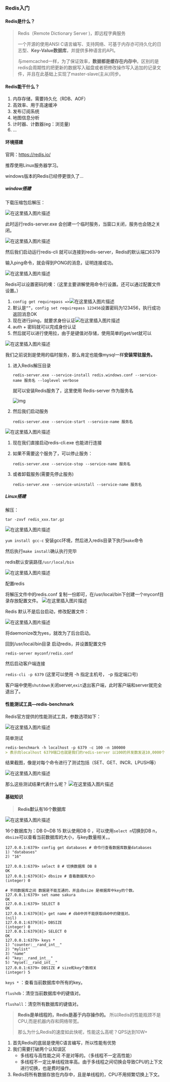 ### Redis入门

#### Redis是什么？

> Redis（Remote Dictionary Server )，即远程字典服务
>
> 一个开源的使用ANSI C语言编写、支持网络、可基于内存亦可持久化的日志型、**Key-Value数据库**，并提供多种语言的API。
>
> 与memcached一样，为了保证效率，**数据都是缓存在内存中**。区别的是redis会周期性的把更新的数据写入磁盘或者把修改操作写入追加的记录文件，并且在此基础上实现了master-slave(主从)同步。

#### Redis能干什么？

1. 内存存储，需要持久化（RDB、AOF）
2. 高效率、用于高速缓冲
3. 发布订阅系统
4. 地图信息分析
5. 计时器、计数器(eg：浏览量)
6. …

#### 环境搭建

官网：https://redis.io/

推荐使用Linux服务器学习。

windows版本的Redis已经停更很久了…

##### window搭建

下载压缩包后解压：

![在这里插入图片描述](./assets/02.Redis入门/afe1ad23d1848871f7c87e8d4ab1c7cf.png)

此时运行redis-server.exe 会创建一个临时服务，当窗口关闭，服务也会随之关闭。

![在这里插入图片描述](./assets/02.Redis入门/c9172377514c72892299a95cb13e2abf.png)

然后我们启动运行redis-cli 就可以连接到redis-server，Redis的默认端口6379

输入ping命令，就会得到PONG的消息，证明连接成功。

![在这里插入图片描述](./assets/02.Redis入门/4d09a7fcd2e9065cc2e7bf6e5d741920.png)

Redis可以设置密码的噢：（这里主要讲解使用命令行设置。还可以通过配置文件设置。）

1. `config get requirepass =>`![在这里插入图片描述](./assets/02.Redis入门/9e73754cb4431f03559eb30638c8ecb0.png)
2. 默认是`“”`，`config set requirepass 123456`设置密码为123456，执行成功返回消息OK
3. 现在进行ping，就要求身份认证![在这里插入图片描述](./assets/02.Redis入门/c75aa03c3da9ca4560331e65f004ef74.png)
4. auth + 密码就可以完成身份认证
5. 然后就可以进行使用拉，由于是键值对存储，使用简单的get/set就可以

![在这里插入图片描述](./assets/02.Redis入门/826962c44dfcd1ad5b6a6bb7d8c1e1d6.png)

我们之前说到是使用的临时服务，那么肯定也能像mysql一样**安装常驻服务。**

1. 进入Redis解压目录

   `redis-server.exe --service-install redis.windows.conf --service-name 服务名 --loglevel verbose`

   就可以安装Redis服务了，这里使用 Redis-server 作为服务名

   ![img](./assets/02.Redis入门/2978b776a62074e3839441f8f779e234.png)

2. 然后我们启动服务

   `redis-server.exe --service-start --service-name 服务名`

![在这里插入图片描述](./assets/02.Redis入门/e145ecb0b1b1c61d9a19b8237793d9af.png)

1. 现在我们直接启动redis-cli.exe 也能进行连接

2. 如果不需要这个服务了，可以停止服务：

   `redis-server.exe --service-stop --service-name 服务名`

3. 或者卸载服务(需要先停止服务)

   `redis-server.exe --service-uninstall --service-name 服务名`

##### Linux搭建

解压：

```
tar -zxvf redis_xxx.tar.gz
```

![在这里插入图片描述](./assets/02.Redis入门/c194b551a851fda2ffd5f9dcd6f007f9.png)

`yum install gcc-c` 安装gcc环境，然后进入redis目录下执行`make`命令

然后执行`make install`确认执行完毕

redis默认安装路径`/usr/local/bin`

![在这里插入图片描述](./assets/02.Redis入门/7872bf5dde325274d6d0bbe8e4846baf.png)

配置redis

将解压文件中的redis.conf 复制一份即可，在/usr/local/bin下创建一个myconf目录存放配置文件。
![在这里插入图片描述](./assets/02.Redis入门/1ae2bbe1e22c65cf623c0da61678225c.png)

Redis 默认不是后台启动，修改配置文件：

![在这里插入图片描述](./assets/02.Redis入门/0166763b2ddb65468dbdbe5ea2861caf.png)

将daemonize改为yes，就改为了后台启动。

回到/usr/local/bin目录 启动redis，并设置配置文件

```
redis-server myconf/redis.conf
```

然后启动客户端连接

`redis-cli -p 6379` (这里可以使用 -h 指定主机号， -p 指定端口号)

客户端中使用`shutdown`关闭server,`exit`退出客户端，此时客户端和server就完全退出了。

#### 性能测试工具—redis-benchmark

Redis官方提供的性能测试工具，参数选项如下：

![在这里插入图片描述](./assets/02.Redis入门/895fc0d51456a262d7fadd0d2c91ee09.png)

简单测试

```markdown
redis-benchmark -h localhost -p 6379 -c 100 -n 100000
> 表示向localhost 6379端口也就是我们的redis-server 以100的并发数发送10,0000个请求进行性能测试
```

结果截图，像是对每个命令进行了测试包括（SET、GET、INCR、LPUSH等）

![在这里插入图片描述](./assets/02.Redis入门/e3c951b27fcf974655407eeaca430d69.png)

那么这些测试结果代表什么呢？
![在这里插入图片描述](./assets/02.Redis入门/5ed383555feffaca629656b6264bffb5.png)

#### 基础知识

> **Redis默认有16个数据库**

![在这里插入图片描述](./assets/02.Redis入门/7b3e0548b8f936bc50162ded373cd697.png)

16个数据库为：DB 0~DB 15
默认使用DB 0 ，可以使用`select n`切换到DB n，`dbsize`可以查看当前数据库的大小，与key数量相关。。

```shell
127.0.0.1:6379> config get databases # 命令行查看数据库数量databases
1) "databases"
2) "16"

127.0.0.1:6379> select 8 # 切换数据库 DB 8
OK
127.0.0.1:6379[8]> dbsize # 查看数据库大小
(integer) 0

# 不同数据库之间 数据是不能互通的，并且dbsize 是根据库中key的个数。
127.0.0.1:6379> set name sakura 
OK
127.0.0.1:6379> SELECT 8
OK
127.0.0.1:6379[8]> get name # db8中并不能获取db0中的键值对。
(nil)
127.0.0.1:6379[8]> DBSIZE
(integer) 0
127.0.0.1:6379[8]> SELECT 0
OK
127.0.0.1:6379> keys *
1) "counter:__rand_int__"
2) "mylist"
3) "name"
4) "key:__rand_int__"
5) "myset:__rand_int__"
127.0.0.1:6379> DBSIZE # size和key个数相关
(integer) 5
```

`keys *` ：查看当前数据库中所有的key。

`flushdb`：清空当前数据库中的键值对。

`flushall`：清空所有数据库的键值对。

> **Redis是单线程的，Redis是基于内存操作的。**
> 所以Redis的性能瓶颈不是CPU,而是机器内存和网络带宽。
>
> 那么为什么Redis的速度如此快呢，性能这么高呢？QPS达到10W+

1. 首先Redis的底层是使用C语言编写，所以性能有优势
2. 我们需要打破两个认知误区
   - 多线程与高性能之间 不是对等的。（多线程不一定高性能）
   - 多线程不一定比单线程效率高。由于多线程之间切换会导致CPU的上下文进行切换，也是费时操作。
3. Redis将所有数据存放在内存中，且是单线程的，CPU不用频繁切换上下文。

